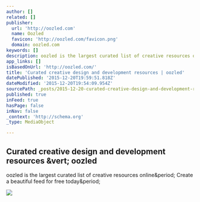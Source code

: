 ```yaml
---
author: []
related: []
publisher:
  url: 'http://oozled.com'
  name: Oozled
  favicon: 'http://oozled.com/favicon.png'
  domain: oozled.com
keywords: []
description: oozled is the largest curated list of creative resources online. Create a beautiful feed for free today.
app_links: []
isBasedOnUrl: 'http://oozled.com/'
title: 'Curated creative design and development resources | oozled'
datePublished: '2015-12-20T19:59:51.818Z'
dateModified: '2015-12-20T19:54:09.954Z'
sourcePath: _posts/2015-12-20-curated-creative-design-and-development-resources-or-oozled.md
published: true
inFeed: true
hasPage: false
inNav: false
_context: 'http://schema.org'
_type: MediaObject

---
```

<article style=""><h1>Curated creative design and development resources &amp;vert; oozled</h1><p>oozled is the largest curated list of creative resources online&amp;period; Create a beautiful feed for free today&amp;period;</p><img src="http://oozled.com/assets/images/content/category/thumbnails/project-management-thumb.jpg" /></article>